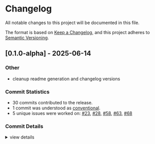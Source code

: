 # Changelog

All notable changes to this project will be documented in this file.

The format is based on [Keep a Changelog](https://keepachangelog.com/en/1.0.0/),
and this project adheres to [Semantic Versioning](https://semver.org/spec/v2.0.0.html).

## [0.1.0-alpha] - 2025-06-14

### Other

 - <csr-id-66270107a067960190afb9cf46a3e9963b0f3ae2/> cleanup readme generation and changelog versions

### Commit Statistics

<csr-read-only-do-not-edit/>

 - 30 commits contributed to the release.
 - 1 commit was understood as [conventional](https://www.conventionalcommits.org).
 - 5 unique issues were worked on: [#23](https://github.com/obliviouslabs/rostl/issues/23), [#28](https://github.com/obliviouslabs/rostl/issues/28), [#58](https://github.com/obliviouslabs/rostl/issues/58), [#63](https://github.com/obliviouslabs/rostl/issues/63), [#68](https://github.com/obliviouslabs/rostl/issues/68)

### Commit Details

<csr-read-only-do-not-edit/>

<details><summary>view details</summary>

 * **[#23](https://github.com/obliviouslabs/rostl/issues/23)**
    - Implement circuit oram ([`b7752fd`](https://github.com/obliviouslabs/rostl/commit/b7752fd27e04dfe4343f07f1a1bd2614d822a9e9))
 * **[#28](https://github.com/obliviouslabs/rostl/issues/28)**
    - Implement Shuffling ([`4a9de14`](https://github.com/obliviouslabs/rostl/commit/4a9de14a780280698f9f09b92739bf1be3e078bf))
 * **[#58](https://github.com/obliviouslabs/rostl/issues/58)**
    - Implements Array and UnorderedMap (and some queues and vectors) ([`84acef2`](https://github.com/obliviouslabs/rostl/commit/84acef2379ccc823cd554a6433f13c79e8c21573))
 * **[#63](https://github.com/obliviouslabs/rostl/issues/63)**
    - Heap ([`60c8cac`](https://github.com/obliviouslabs/rostl/commit/60c8cac02774426149d747bc97bd8ff88f718e11))
 * **[#68](https://github.com/obliviouslabs/rostl/issues/68)**
    - Rename package names to rostl ([`332c664`](https://github.com/obliviouslabs/rostl/commit/332c664ab509038cc181a39fa616d02f8df2bf36))
 * **Uncategorized**
    - Cleanup readme generation and changelog versions ([`6627010`](https://github.com/obliviouslabs/rostl/commit/66270107a067960190afb9cf46a3e9963b0f3ae2))
    - Prepare release 0.1.0: update CHANGELOG files ([`cc5bd22`](https://github.com/obliviouslabs/rostl/commit/cc5bd22765bd22de2eb284c70e649370c1242135))
    - Adds release script ([`9dd936d`](https://github.com/obliviouslabs/rostl/commit/9dd936dcaf40ef9a502c5d22775a9f2c9e6342c0))
    - Adds homepage ([`4847107`](https://github.com/obliviouslabs/rostl/commit/4847107adece9f60486a7a05323f7675104aedbb))
    - Adds crate READMEs ([`29ee8c8`](https://github.com/obliviouslabs/rostl/commit/29ee8c8c05ea2447283f4cd62fc3179eb242380f))
    - Adds doc generation to ci ([`08fa68e`](https://github.com/obliviouslabs/rostl/commit/08fa68e222e376172d5e9093297edb43fa2f4795))
    - Cleanup ([`86964a7`](https://github.com/obliviouslabs/rostl/commit/86964a7a0310dc11bd91a6511afb168982fef262))
    - Optimize cxchg ([`6844239`](https://github.com/obliviouslabs/rostl/commit/6844239ba013ac03df442fcfbf9a054fe773389c))
    - Improve cargo test time ([`902414f`](https://github.com/obliviouslabs/rostl/commit/902414fbfade176a1b1efb088ee4069d3a73b3b7))
    - Implements Stack ([`381f23c`](https://github.com/obliviouslabs/rostl/commit/381f23c076361710baeed66e56469b1d18d511af))
    - Optimize recursive position map ([`0d0a49d`](https://github.com/obliviouslabs/rostl/commit/0d0a49dd6768c11ea117a55d1ed717241fea29e3))
    - Optimize constant ([`e4b25d5`](https://github.com/obliviouslabs/rostl/commit/e4b25d596bd304a8483b8a82850dbf7ae2a4cb69))
    - Optimize cmov and recursive oram ([`3100659`](https://github.com/obliviouslabs/rostl/commit/3100659bdfac273877f9cecc14602fe2e94f9f1e))
    - Remove comment ([`b72de34`](https://github.com/obliviouslabs/rostl/commit/b72de341c61c4d53974c58a69b41749a98ade838))
    - Bug fixed, seeing worse performance in larger linear oram now ([`14e7dd7`](https://github.com/obliviouslabs/rostl/commit/14e7dd71977f6f64d859df2ddb084d70d1a6ee0a))
    - Benchmark for linear oram added ([`c22508f`](https://github.com/obliviouslabs/rostl/commit/c22508fa0bc324b950c8c5db600f2aaf0232a436))
    - Linear oram read & write with tests ([`d5f997e`](https://github.com/obliviouslabs/rostl/commit/d5f997e64d03b05eb12654171969294f36bb236b))
    - Linear ORAM read & write with tests ([`704a642`](https://github.com/obliviouslabs/rostl/commit/704a642655e1d55def26a2b230b565571b771357))
    - Oram initialization and basic test added ([`4c6bac1`](https://github.com/obliviouslabs/rostl/commit/4c6bac1e3fed2c7d1377007bf244f9d6602a845f))
    - Oram initialization and test function added ([`4006047`](https://github.com/obliviouslabs/rostl/commit/4006047765abfee06d02f27756cf1cd2ac5ef9fa))
    - Minor ([`fe8f609`](https://github.com/obliviouslabs/rostl/commit/fe8f609239d8100822b4d7808f2ac61a0a1c6271))
    - Read added for linear scan oram ([`52036b2`](https://github.com/obliviouslabs/rostl/commit/52036b25cf5ab83fbbc3505fb83568bd992a8e86))
    - Read added for linearscan ORAM ([`a2af9a4`](https://github.com/obliviouslabs/rostl/commit/a2af9a4fcf652b4e29c367edf6d119344040337f))
    - Added documentations ([`5d3cddc`](https://github.com/obliviouslabs/rostl/commit/5d3cddc6439b7ed5054ef26efdcf6e327e4a0f45))
    - New oram crate created (empty crate) ([`0ad274d`](https://github.com/obliviouslabs/rostl/commit/0ad274d1eec879df802e6c3100aac0f91cd58fb0))
</details>
